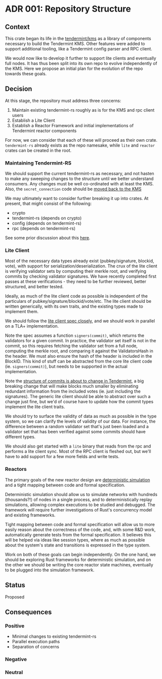 # ADR 001: Repository Structure

## Context

This crate began its life in the
[tendermint/kms](http://github.com/tendermint/kms) 
as a library of components necessary to build the Tendermint KMS. 
Other features were added to support additional tooling, like a Tendermint config parser and RPC client. 

We would now like to develop it further to support lite clients and eventually
full nodes. It has thus been split into its own repo to evolve independently of
the KMS. Here we propose an initial plan for the evolution of the repo towards
these goals.

## Decision

At this stage, the repository must address three concerns:

1) Maintain existing tendermint-rs roughly as is for the KMS and rpc client
users
2) Establish a Lite Client
3) Establish a Reactor Framework and initial implementations of Tendermint
reactor components

For now, we can consider that each of these will proceed as their own crate.
`tendermint-rs` already exists as the repo namesake, while `lite` and `reactor`
crates can be created in the root.


### Maintaining Tendermint-RS

We should support the current tendermint-rs as necessary, and not hasten to make
any sweeping changes to the structure until we better understand consumers.
Any changes must be well co-ordinated with at least the KMS. Also, the
`secret_connection` code should be 
[moved back to the KMS](https://github.com/interchainio/tendermint-rs/pull/21#issuecomment-529061992)

We may ultimately want to consider further breaking it up into crates. At
present, that might consist of the following:

- crypto
- tendermint-rs (depends on crypto) 
- config (depends on tendermint-rs)
- rpc (depends on tendermint-rs)

See some prior discussion about this
[here](https://github.com/interchainio/tendermint-rs/issues/7).

### Lite Client

Most of the necessary data types already exist (pubkey/signature, blockid,
vote), with support for serialization/deserialization. The crux of the lite
client is verifying validator sets by computing their merkle root, and verifying
commits by checking validator signatures. We have recently completed first
passes at these verifications - they need to be further reviewed, better
structured, and better tested.

Ideally, as much of the lite client code as possible is independent of the
particulars of pubkey/signature/blockid/vote/etc. The lite client should be
written generically, with its own traits, and the existing types made to
implement them. 

We should follow the [lite client spec closely](https://github.com/tendermint/tendermint/blob/main/docs/spec/consensus/light-client.md), and we should work in parallel on a TLA+ implementation.

Note the spec assumes a function `signers(commit)`, which returns the validators
for a given commit. In practice, the validator set itself is not in the commit,
so this requires fetching the validator set from a full node, computing the merkle root, 
and comparing it against the ValidatorsHash in the header. We must also ensure 
the hash of the header is included in the BlockID. This kind of stuff can be
abstracted from the core lite client code (ie. `signers(commit)`), but needs to
be supported in the actual implementation.

Note the 
[structure of commits is about to change in
Tendermint](https://github.com/tendermint/tendermint/issues/1648),
a big breaking change that will make blocks much smaller by eliminating
redundant information from the included votes (ie. just including the
signatures). The generic lite client should be able to abstract over such a
change just fine, but we'd of course have to update how the commit types
implement the lite client traits.

We should try to surface the validity of data as much as possible in the type
system, so we can clarify the levels of validity of our data. For instance, the
difference between a random validator set that's just been loaded and a
validator set that has been verified against some commits should have different
types.

We should also get started with a `lite` binary that reads from the rpc and performs a lite client sync.
Most of the RPC client is fleshed out, but we'll have to add support for a few
more fields and write tests.
    
### Reactors

The primary goals of the new reactor design are [deterministic simulation](https://www.youtube.com/watch?v=4fFDFbi3toc)
and a tight mapping between code and formal specification.

Deterministic simulation should allow us to simulate networks with hundreds (thousands?!) 
of nodes in a single process, and to deterministically replay simulations, allowing complex
executions to be studied and debugged. The framework will require further
investigations of Rust's concurrency model and existing frameworks.

Tight mapping between code and formal specification will allow us to more easily reason
about the correctness of the code, and, with some R&D work, automatically generate tests 
from the formal specification. It believes this will be helped via ideas like session types,
where as much as possible about the system's state and transitions is expressed
in the type system.

Work on both of these goals can begin independently. On the one hand, we should
be exploring Rust frameworks for deterministic simulation, and on the other we
should be writing the core reactor state machines, eventually to be plugged into
the simulation framework.

## Status

Proposed

## Consequences

### Positive

- Minimal changes to existing tendermint-rs
- Parallel execution paths
- Separation of concerns

### Negative

### Neutral

